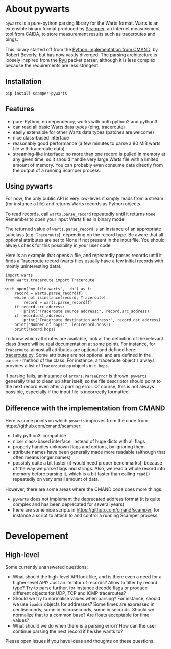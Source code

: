 # About pywarts

`pywarts` is a pure-python parsing library for the Warts format.
Warts is an extensible binary format produced by
[Scamper](http://www.caida.org/tools/measurement/scamper/), an
Internet measurement tool from CAIDA, to store measurement results
such as traceroutes and pings.

This library started off from the [Python implementation from
CMAND](https://github.com/cmand/scamper), by Robert Beverly, but has
now vastly diverged.  The parsing architecture is loosely inspired
from the [Ryu](https://osrg.github.io/ryu/) packet parser, although it
is less complex because the requirements are less stringent.

## Installation

```
pip install scamper-pywarts
```

## Features

- pure-Python, no dependency, works with both python2 and python3
- can read all basic Warts data types (ping, traceroute)
- easily extensible for other Warts data types (patches are welcome)
- nice class-based interface
- reasonably good performance (a few minutes to parse a 80 MiB warts file with traceroute data)
- streaming-like interface: no more than one record is pulled in
  memory at any given time, so it should handle very large Warts file
  with a limited amount of memory.  You can probably even consume data
  directly from the output of a running Scamper process.

## Using pywarts

For now, the only public API is very low-level: it simply reads from a
stream (for instance a file) and returns Warts records as Python objects.

To read records, call `warts.parse_record` repeatedly until it returns
`None`.  Remember to open your input Warts files in binary mode!

The returned value of `warts.parse_record` is an instance of an
appropriate subclass (e.g. `Traceroute`), depending on the record type.
Be aware that all optional attributes are set to None if not present in
the input file.  You should always check for this possibility in your user
code.

Here is an example that opens a file, and repeatedly parses records
until it finds a Traceroute record (warts files usually have a few
initial records with mostly uninteresting data).

```
import warts
from warts.traceroute import Traceroute

with open('my_file.warts', 'rb') as f:
    record = warts.parse_record(f)
    while not isinstance(record, Traceroute):
        record = warts.parse_record(f)
    if record.src_address:
        print("Traceroute source address:", record.src_address)
    if record.dst_address:
        print("Traceroute destination address:", record.dst_address)
    print("Number of hops:", len(record.hops))
    print(record.hops)
```

To know which attributes are available, look at the definition of the
relevant class (there will be real documentation at some point).  For
instance, for `Traceroute`, almost all attributes are optional and defined
here:
[traceroute.py](https://github.com/drakkar-lig/scamper-pywarts/blob/master/warts/traceroute.py#L34).
Some attributes are not optional and are defined in the `parse()` method
of the class.  For instance, a traceroute object `t` always provides a
list of `TracerouteHop` objects in `t.hops`.

If parsing fails, an instance of `errors.ParseError` is thrown.
`pywarts` generally tries to clean up after itself, so the file
descriptor should point to the next record even after a parsing error.
Of course, this is not always possible, especially if the input file
is incorrectly formatted.


## Difference with the implementation from CMAND

Here is some points on which `pywarts` improves from the code from
<https://github.com/cmand/scamper>:

- fully python3-compatible
- nicer class-based interface, instead of huge dicts with all flags
- properly handles unknown flags and options, by ignoring them
- attribute names have been generally made more readable (although
  that often means longer names)
- possibly quite a bit faster (it would need proper benchmarks), because
  of the way we parse flags and strings.  Also, we read a whole record
  into memory before parsing it, which is a bit faster than calling
  `read()` repeatedly on very small amount of data.

However, there are some areas where the CMAND code does more things:

- `pywarts` does not implement the deprecated address format (it is
  quite complex and has been deprecated for several years)
- there are some nice scripts in <https://github.com/cmand/scamper>,
  for instance a script to attach to and control a running Scamper
  process

# Developement

## High-level

Some currently unanswered questions:

- What should the high-level API look like, and is there even a need
  for a higher-level API?  Just an iterator of records?  Allow to
  filter by record type?  Try to parse further, for instance decode
  flags or produce different objects for UDP, TCP and ICMP
  traceroutes?
- Should we try to normalise values when parsing?  For instance,
  should we use `ipaddr` objects for addresses?  Some times are
  expressed in centiseconds, some in microseconds, some in seconds.
  Should we normalize that to a common base?  Are floats acceptable
  for time values?
- What should we do when there is a parsing error?  How can the user
  continue parsing the next record if he/she wants to?

Please open issues if you have ideas and thoughts on these questions.
